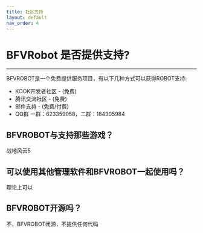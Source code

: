 ```yaml
---
title: 社区支持
layout: default
nav_order: 4
---
```


# BFVRobot 是否提供支持?

----

BFVROBOT是一个免费提供服务项目，有以下几种方式可以获得ROBOT支持:

- KOOK开发者社区 - (免费)
- 腾讯交流社区 - (免费)
- 邮件支持 - (免费/付费)
- QQ群 一群：623359058，二群：184305984

## BFVROBOT与支持那些游戏？

战地风云5

## 可以使用其他管理软件和BFVROBOT一起使用吗？

理论上可以

## BFVROBOT开源吗？

不，BFVROBOT闭源，不提供任何代码
